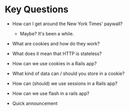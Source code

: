 
# Key Questions
* How can I get around the New York Times' paywall?
  * Maybe? It's been a while.
* What are cookies and how do they work?
* What does it mean that HTTP is stateless?
* How can we use cookies in a Rails app?
* What kind of data can / should you store in a cookie?
* How can (should) we use sessions in a Rails app?
* How can we use flash in a rails app?



* Quick announcement
